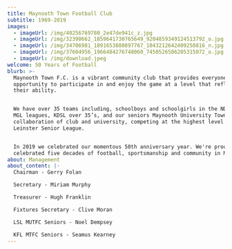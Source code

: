 ```yaml
---
title: Maynooth Town Football Club
subtitle: 1969-2019
images:
  - imageUrl: /img/40256769780_2e47de941c_z.jpg
  - imageUrl: /img/32390662_1859641730765649_9204859349124513792_o.jpg
  - imageUrl: /img/34706981_1891653880897767_1043212642409250816_n.jpg
  - imageUrl: /img/37604956_1966484276748060_7450526506205315072_o.jpg
  - imageUrl: /img/download.jpeg
welcome: 50 Years of Football
blurb: >-
  Maynooth Town F.C. is a vibrant community club that provides everyone with the
  opportunity to participate in and enjoy the game at a level that reflects
  their ability. 


  We have over 35 teams including, schoolboys and schoolgirls in the NDSL and
  MGL leagues, KDSL over 35’s, and our seniors Maynooth University Town - a
  collaboration of club and university, competing at the highest level in the
  Leinster Senior League.


  In 2019 we celebrated our momentous 50th anniversary year. We're proud to have
  celebrated five decades of football, sportsmanship and community in Maynooth.
about: Management
about_content: |-
  Chairman - Gerry Folan

  Secretary - Miriam Murphy

  Treasurer - Hugh Franklin

  Fixtures Secretary - Clive Moran

  LSL MUTFC Seniors - Noel Dempsey

  KFL MTFC Seniors - Seamus Kearney
---
```



